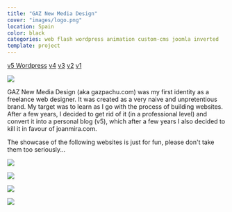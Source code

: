 ```yaml
---
title: "GAZ New Media Design"
cover: "images/logo.png"
location: Spain
color: black
categories: web flash wordpress animation custom-cms joomla inverted
template: project
---
```


<p class="align-center">
<a class="btn" role="button" href="http://gazpachu.herokuapp.com" target="_blank">v5 Wordpress</a>
<a class="btn" role="button" href="http://work.joanmira.com/webs/gazpachu/v4/" target="_blank">v4</a>
<a class="btn" role="button" href="http://work.joanmira.com/webs/gazpachu/v3/" target="_blank">v3</a>
<a class="btn" role="button" href="http://work.joanmira.com/webs/gazpachu/v2/" target="_blank">v2</a>
<a class="btn" role="button" href="http://work.joanmira.com/webs/gazpachu/v1/" target="_blank">v1</a>
</p>

![](/work/gazpach/work/gazpachu/images/1.jpg)

GAZ New Media Design (aka gazpachu.com) was my first identity as a freelance web designer. It was created as a very naive and unpretentious brand. My target was to learn as I go with the process of building websites. After a few years, I decided to get rid of it (in a professional level) and convert it into a personal blog (v5), which after a few years I also decided to kill it in favour of joanmira.com.

The showcase of the following websites is just for fun, please don't take them too seriously...

![](/work/gazpachu/images/2.jpg)

![](/work/gazpachu/images/3.jpg)

![](/work/gazpachu/images/4.jpg)

![](/work/gazpachu/images/5.jpg)
